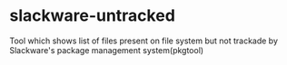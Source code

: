 # slackware-untracked
Tool which shows list of files present on file system but not trackade by Slackware's package management system(pkgtool)
